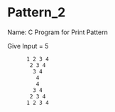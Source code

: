 # Pattern_2



Name: C Program for Print Pattern
	
  Give Input = 5

          1 2 3 4
           2 3 4
            3 4
             4
             4
            3 4
           2 3 4
          1 2 3 4
